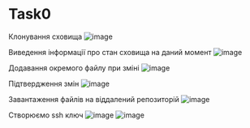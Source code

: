 # Task0
Клонування сховища
![image](https://user-images.githubusercontent.com/78366838/121857437-4c5f3700-ccfe-11eb-9f93-460a5b28452d.png)


Виведення інформації про стан сховища на даний момент
![image](https://user-images.githubusercontent.com/78366838/121857480-58e38f80-ccfe-11eb-839c-7a8f52788935.png)


Додавання окремого файлу при зміні
![image](https://user-images.githubusercontent.com/78366838/121857560-6d278c80-ccfe-11eb-8947-8befda18115a.png)


Підтвердження змін
![image](https://user-images.githubusercontent.com/78366838/121858239-179faf80-ccff-11eb-8a12-5f74c8214757.png)


Завантаження файлів на віддалений репозиторій
![image](https://user-images.githubusercontent.com/78366838/121861467-83cfe280-cd02-11eb-98a1-edc6adc4c4df.png)


Створюємо ssh ключ
![image](https://user-images.githubusercontent.com/78366838/121861642-a82bbf00-cd02-11eb-827f-f3b5ac63eed5.png)
![image](https://user-images.githubusercontent.com/78366838/121861677-aeba3680-cd02-11eb-86de-e8bb46d8fb6c.png)

